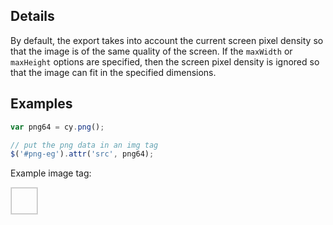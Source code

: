 ## Details

By default, the export takes into account the current screen pixel density so that the image is of the same quality of the screen.  If the `maxWidth` or `maxHeight` options are specified, then the screen pixel density is ignored so that the image can fit in the specified dimensions.


## Examples

```js
var png64 = cy.png();

// put the png data in an img tag
$('#png-eg').attr('src', png64);
```

Example image tag:

<img id="png-eg" style="border: 1px solid #ddd; min-width: 3em; min-height: 3em;"></img>
